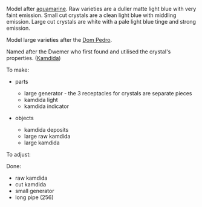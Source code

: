 Model after [aquamarine](https://en.wikipedia.org/wiki/Aquamarine_(gem)). Raw varieties are a duller matte
light blue with very faint emission. Small cut crystals are a clean light blue with middling emission. Large
cut crystals are white with a pale light blue tinge and strong emission.

Model large varieties after the [Dom Pedro](https://en.wikipedia.org/wiki/Dom_Pedro_aquamarine#/media/File:Dom_Pedro_Aquamarine_Better_Picture.jpg).

Named after the Dwemer who first found and utilised the crystal's properties. ([Kamdida](https://en.uesp.net/wiki/Lore:Names#Dwemer))

To make:

* parts
  * large generator - the 3 receptacles for crystals are separate pieces
  * kamdida light
  * kamdida indicator

* objects
  * kamdida deposits
  * large raw kamdida
  * large kamdida

To adjust:


Done:

* raw kamdida
* cut kamdida
* small generator
* long pipe (256)